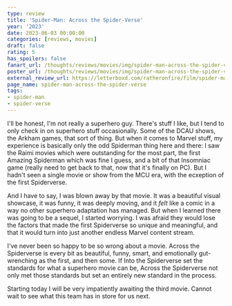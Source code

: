 ```yaml
---
type: review
title: 'Spider-Man: Across the Spider-Verse'
year: '2023'
date: 2023-06-03 00:00:00
categories: [reviews, movies]
draft: false
rating: 5
has_spoilers: false
fanart_url: /thoughts/reviews/movies/img/spider-man-across-the-spider-verse_fanart.png
poster_url: /thoughts/reviews/movies/img/spider-man-across-the-spider-verse_poster.png
external_review_url: https://letterboxd.com/ratheronfire/film/spider-man-across-the-spider-verse/
page_name: spider-man-across-the-spider-verse
tags:
- spider-man
- spider-verse
---
```


I'll be honest, I'm not really a superhero guy. There's stuff I like, but I tend to only check in on superhero stuff occasionally. Some of the DCAU shows, the Arkham games, that sort of thing. But when it comes to Marvel stuff, my experience is basically only the odd Spiderman thing here and there: I saw the Raimi movies which were outstanding for the most part, the first Amazing Spiderman which was fine I guess, and a bit of that Insomniac game (really need to get back to that, now that it's finally on PC). But I hadn't seen a single movie or show from the MCU era, with the ecxeption of the first Spiderverse.

And I have to say, I was blown away by that movie. It was a beautiful visual showcase, it was funny, it was deeply moving, and it *felt* like a comic in a way no other superhero adaptation has managed. But when I learned there was going to be a sequel, I started worrying. I was afraid they would lose the factors that made the first Spiderverse so unique and meaningful, and that it would turn into just another endless Marvel content stream.

I've never been so happy to be so wrong about a movie. Across the Spiderverse is every bit as beautiful, funny, smart, and emotionally gut-wrenching as the first, and then some. If Into the Spiderverse set the standards for what a superhero movie can be, Across the Spiderverse not only met those standards but set an entirely new standard in the process.

Starting today I will be very impatiently awaiting the third movie. Cannot wait to see what this team has in store for us next.

